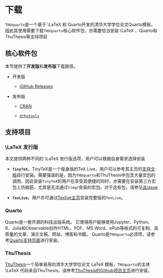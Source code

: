# 下载

`THUquarto`是一个基于 \LaTeX 和 Quarto开发的清华大学学位论文Quarto模板，因此其使用需要下载`THUquarto`核心软件包，亦需要恰当安装 \LaTeX 、Quarto和ThuThesis等支持项目

## 核心软件包

本节提供了**开发版**和**发布版**下载路径。

- 开发版

  - [GitHub Releases](https://github.com/syfyufei)
  
- 发布版
  
  - [CRAN]()
  
  - [`drhutools`](https://sammo3182.github.io/software/drhutools/)
  
## 支持项目

### \LaTeX 发行版

本文提供两种不同的 \LaTeX 发行版选项，用户可以根据自身需求选择安装

  - **`TinyTeX`**。TinyTeX是一个瘦身版的TeX Live，用户可以参考其主页的[支持文档](https://yihui.org/tinytex/)自行安装。需要强调的是，因为`THUquarto`和ThuThesis中包含大量宏包的调用，因此安装`TinyTeX`的用户在享受其便捷的同时，亦需要在安装第三方宏包上伤脑筋，尤其是无法通过`tlmgr`安装的宏包。对于这些包，请参见[此issue](https://github.com/rstudio/tinytex/issues/126#issuecomment-503020154)
  
  - **`TexLive`**。用户亦可通过[Texlive主页](https://tug.org/texlive/)安装完整版的`TexLive`。
  
### Quarto

Quarto是一套开源的科技出版系统。
它使得用户能够使用Jupyter、Python、R、Julia和Observable创作HTML、PDF、MS Word、ePub等格式的可复制、高质量的文章、演示文稿、网站、博客和书籍。
Quarto是`THUquarto`必须项，请参考[Quarto支持页面](https://quarto.org/docs/get-started/)进行安装。

### ThuThesis

[ThuThesis](https://github.com/tuna/thuthesis)一个简单易用的清华大学学位论文 LaTeX 模板，`THUquarto`的主体 \LaTeX 代码来自ThuThesis。请参考[ThuThesis的Github项目主页](https://github.com/tuna/thuthesis#readme)进行安装。


